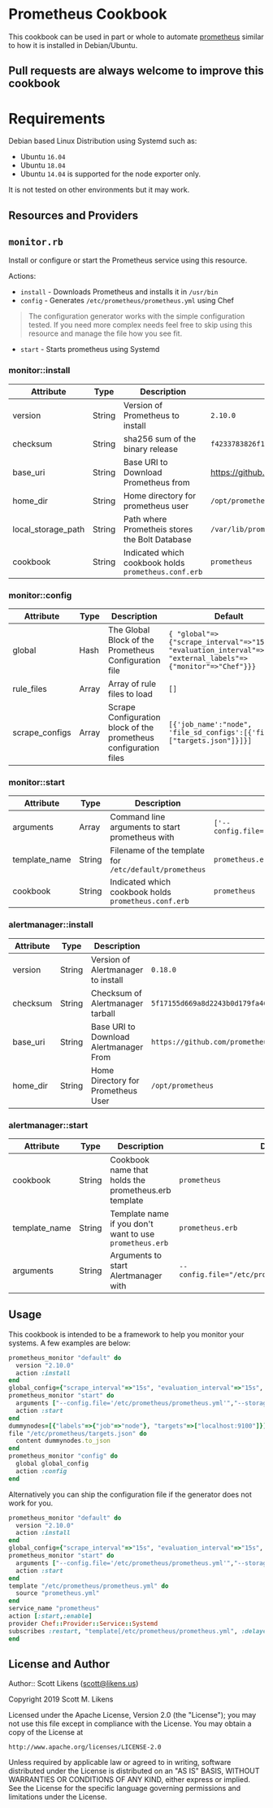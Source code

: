 # Prometheus Cookbook

This cookbook can be used in part or whole to automate [prometheus](https://prometheus.io/) similar to how it is installed in Debian/Ubuntu.

Pull requests are always welcome to improve this cookbook
---------------

Requirements
======

Debian based Linux Distribution using Systemd such as:
  - Ubuntu `16.04`
  - Ubuntu `18.04`
  - Ubuntu `14.04` is supported for the node exporter only.

It is not tested on other environments but it may work.

Resources and Providers
-----
`monitor.rb`
------

Install or configure or start the Prometheus service using this resource.

Actions:

* `install` - Downloads Prometheus and installs it in `/usr/bin`
* `config` - Generates `/etc/prometheus/prometheus.yml` using Chef
> The configuration generator works with the simple configuration tested.  If you need more complex needs feel free to skip using this resource and manage the file how you see fit.

* `start` - Starts prometheus using Systemd

### monitor::install
| Attribute | Type | Description | Default | Required |
|--|--|--|--|--|
| version | String | Version of Prometheus to install | `2.10.0` | Yes |
| checksum | String | sha256 sum of the binary release | `f4233783826f18606b79e5cef0686e4a9c2030146a3c7ce134f0add09f5adcb7` | Yes |
| base_uri | String | Base URI to Download Prometheus from | https://github.com/prometheus/prometheus/releases/download/| Yes |
| home_dir | String | Home directory for prometheus user | `/opt/prometheus` | Yes |
| local_storage_path | String | Path where Prometheis stores the Bolt Database | `/var/lib/prometheus` | Yes |
| cookbook | String | Indicated which cookbook holds `prometheus.conf.erb` | `prometheus` | Yes |

### monitor::config
| Attribute | Type | Description | Default | Required |
|--|--|--|--|--|
| global | Hash | The Global Block of the Prometheus Configuration file | `{ "global"=>{"scrape_interval"=>"15s", "evaluation_interval"=>"15s", "external_labels"=>{"monitor"=>"Chef"}}}` | Yes |
| rule_files |  Array | Array of rule files to load | `[]` | No |
| scrape_configs| Array| Scrape Configuration block of the prometheus configuration files | `[{'job_name':"node", 'file_sd_configs':[{'files':["targets.json"]}]}]` | Yes |

### monitor::start
| Attribute | Type | Description | Default | Required |
|--|--|--|--|--|
| arguments | Array| Command line arguments to start prometheus with | `['--config.file="/etc/prometheus/prometheus.yml"']` | Yes |
| template_name | String | Filename of the template for `/etc/default/prometheus` | `prometheus.erb` | Yes |
| cookbook | String | Indicated which cookbook holds `prometheus.conf.erb` | `prometheus` | Yes |

### alertmanager::install
| Attribute | Type | Description | Default | Required |
|--|--|--|--|--|
| version | String | Version of Alertmanager to install | `0.18.0` | Yes |
| checksum | String | Checksum of Alertmanager tarball | `5f17155d669a8d2243b0d179fa46e609e0566876afd0afb09311a8bc7987ab15` | Yes |
| base_uri | String | Base URI to Download Alertmanager From | `https://github.com/prometheus/alertmanager/releases/download/` | Yes |
| home_dir | String | Home Directory for Prometheus User | `/opt/prometheus` | Yes |

### alertmanager::start
| Attribute | Type | Description | Default | Required |
|--|--|--|--|--|
| cookbook | String | Cookbook name that holds the prometheus.erb template | `prometheus` | Yes |
| template_name | String | Template name if you don't want to use `prometheus.erb` | `prometheus.erb` | Yes |
| arguments | String | Arguments to start Alertmanager with | `--config.file="/etc/prometheus/alertmanager.yml"` | Yes |


Usage
-----

This cookbook is intended to be a framework to help you monitor your systems.  A few examples are below:

```ruby
prometheus_monitor "default" do
  version "2.10.0"
  action :install
end
global_config={"scrape_interval"=>"15s", "evaluation_interval"=>"15s", "external_labels"=>{"monitor"=>"Test Kitchen"}}
prometheus_monitor "start" do
  arguments ["--config.file='/etc/prometheus/prometheus.yml'","--storage.tsdb.retention=30d"]
  action :start
end
dummynodes=[{"labels"=>{"job"=>"node"}, "targets"=>["localhost:9100"]}]
file "/etc/prometheus/targets.json" do
  content dummynodes.to_json
end
prometheus_monitor "config" do
  global global_config
  action :config
end
```

Alternatively you can ship the configuration file if the generator does not work for you.

```ruby
prometheus_monitor "default" do
  version "2.10.0"
  action :install
end
global_config={"scrape_interval"=>"15s", "evaluation_interval"=>"15s", "external_labels"=>{"monitor"=>"Test Kitchen"}}
prometheus_monitor "start" do
  arguments ["--config.file='/etc/prometheus/prometheus.yml'","--storage.tsdb.retention=30d"]
  action :start
end
template "/etc/prometheus/prometheus.yml" do
  source "prometheus.yml"
end
service_name "prometheus"
action [:start,:enable]
provider Chef::Provider::Service::Systemd
subscribes :restart, "template[/etc/prometheus/prometheus.yml", :delayed
end
```

License and Author
-------------------

Author:: Scott Likens (<scott@likens.us>)

Copyright 2019 Scott M. Likens

Licensed under the Apache License, Version 2.0 (the "License");
you may not use this file except in compliance with the License.
You may obtain a copy of the License at

    http://www.apache.org/licenses/LICENSE-2.0

Unless required by applicable law or agreed to in writing, software
distributed under the License is distributed on an "AS IS" BASIS,
WITHOUT WARRANTIES OR CONDITIONS OF ANY KIND, either express or implied.  See the License for the specific language governing permissions and limitations under the License.
